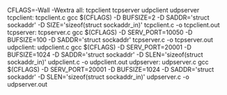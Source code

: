CFLAGS=-Wall -Wextra
all: tcpclient tcpserver udpclient udpserver
tcpclient: tcpclient.c gcc $(CFLAGS) -D BUFSIZE=2 -D SADDR='struct sockaddr' -D
SIZE='sizeof(struct sockaddr_in)' tcpclient.c -o tcpclient.out
tcpserver: tcpserver.c
gcc $(CFLAGS) -D SERV_PORT=10050 -D BUFSIZE=100 -D SADDR='struct sockaddr' tcpserver.c -o tcpserver.out
udpclient: udpclient.c
gcc $(CFLAGS) -D SERV_PORT=20001 -D BUFSIZE=1024 -D SADDR='struct sockaddr' -D SLEN='sizeof(struct sockaddr_in)' udpclient.c -o udpclient.out
udpserver: udpserver.c
gcc $(CFLAGS) -D SERV_PORT=20001 -D BUFSIZE=1024 -D SADDR='struct sockaddr' -D SLEN='sizeof(struct sockaddr_in)' udpserver.c -o udpserver.out
